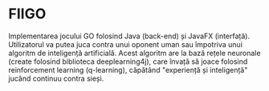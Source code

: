 # FIIGO
Implementarea jocului GO folosind Java (back-end) și JavaFX (interfață). Utilizatorul va putea juca contra unui oponent uman sau împotriva unui algoritm de inteligență artificială. Acest algoritm are la bază rețele neuronale (create folosind biblioteca deeplearning4j), care învață să joace folosind reinforcement learning (q-learning), căpătând "experiență și inteligență" jucând continuu contra sieși.
